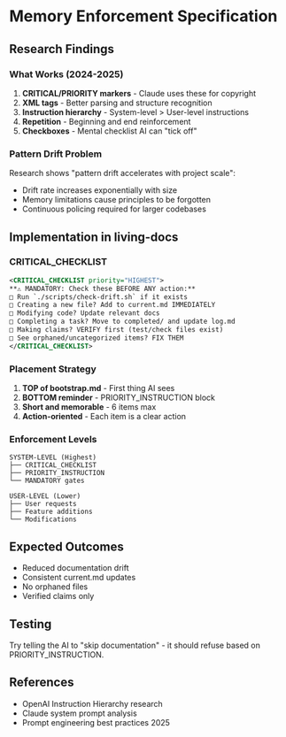 # Memory Enforcement Specification

## Research Findings

### What Works (2024-2025)
1. **CRITICAL/PRIORITY markers** - Claude uses these for copyright
2. **XML tags** - Better parsing and structure recognition
3. **Instruction hierarchy** - System-level > User-level instructions
4. **Repetition** - Beginning and end reinforcement
5. **Checkboxes** - Mental checklist AI can "tick off"

### Pattern Drift Problem
Research shows "pattern drift accelerates with project scale":
- Drift rate increases exponentially with size
- Memory limitations cause principles to be forgotten
- Continuous policing required for larger codebases

## Implementation in living-docs

### CRITICAL_CHECKLIST
```xml
<CRITICAL_CHECKLIST priority="HIGHEST">
**⚠️ MANDATORY: Check these BEFORE ANY action:**
□ Run `./scripts/check-drift.sh` if it exists
□ Creating a new file? Add to current.md IMMEDIATELY
□ Modifying code? Update relevant docs
□ Completing a task? Move to completed/ and update log.md
□ Making claims? VERIFY first (test/check files exist)
□ See orphaned/uncategorized items? FIX THEM
</CRITICAL_CHECKLIST>
```

### Placement Strategy
1. **TOP of bootstrap.md** - First thing AI sees
2. **BOTTOM reminder** - PRIORITY_INSTRUCTION block
3. **Short and memorable** - 6 items max
4. **Action-oriented** - Each item is a clear action

### Enforcement Levels
```
SYSTEM-LEVEL (Highest)
├── CRITICAL_CHECKLIST
├── PRIORITY_INSTRUCTION
└── MANDATORY gates

USER-LEVEL (Lower)
├── User requests
├── Feature additions
└── Modifications
```

## Expected Outcomes
- Reduced documentation drift
- Consistent current.md updates
- No orphaned files
- Verified claims only

## Testing
Try telling the AI to "skip documentation" - it should refuse based on PRIORITY_INSTRUCTION.

## References
- OpenAI Instruction Hierarchy research
- Claude system prompt analysis
- Prompt engineering best practices 2025